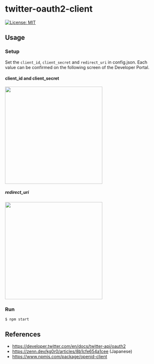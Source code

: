 # twitter-oauth2-client
[![License: MIT](https://img.shields.io/badge/License-MIT-yellow.svg)](https://opensource.org/licenses/MIT)
## Usage
### Setup 
Set the ``client_id``, ``client_secret`` and ``redirect_uri`` in config.json.
Each value can be confirmed on the following screen of the Developer Portal.
#### client_id and client_secret
<img src="https://user-images.githubusercontent.com/33596117/146667830-260b6df0-0030-4f7e-af2d-0703e38e072d.png" width="320px">

##### redirect_uri
<img src="https://user-images.githubusercontent.com/33596117/146667853-a3bedbd9-417e-47a4-b6fa-08c627252855.png" width="320px">

### Run
  ```sh
  $ npm start 
  ```

## References
- https://developer.twitter.com/en/docs/twitter-api/oauth2
- https://zenn.dev/kg0r0/articles/8b1cfe654a1cee (Japanese)
- https://www.npmjs.com/package/openid-client
